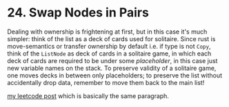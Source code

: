 # 24. Swap Nodes in Pairs

Dealing with ownership is frightening at first, but in this case it's much simpler: think of the list as a deck of cards used for solitaire. Since rust is move-semantics or transfer ownership by default i.e. if type is not `Copy`, think of the `ListNode` as deck of cards in a solitaire game, in which each deck of cards are required to be under some *placeholder*, in this case just new variable names on the stack. To preserve validity of a solitaire game, one moves decks in between only placeholders; to preserve the list without accidentally drop data, remember to move them back to the main list!

[my leetcode post](https://leetcode.com/problems/swap-nodes-in-pairs/discuss/2663637/Solitaire-is-a-good-game-in-understanding-Rust) which is basically the same paragraph.
